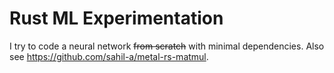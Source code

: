 # Rust ML Experimentation

I try to code a neural network ~~from scratch~~ with minimal dependencies. Also see https://github.com/sahil-a/metal-rs-matmul.
